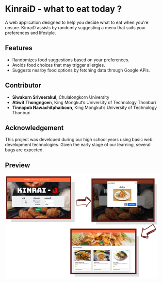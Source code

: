 # KinraiD - what to eat today ?
A web application designed to help you decide what to eat when you're unsure. KinraiD assists by randomly suggesting a menu that suits your preferences and lifestyle.

## Features
* Randomizes food suggestions based on your preferences.
* Avoids food choices that may trigger allergies.
* Suggests nearby food options by fetching data through Google APIs.

## Contributor
- **Siwakorn Sriveerakul**, Chulalongkorn University
- **Atiwit Thongngoen**, King Mongkut’s University of Technology Thonburi
- **Tinnapob Nawachitphaiboon**, King Mongkut’s University of Technology Thonburi

## Acknowledgement
This project was developed during our high school years using basic web development technologies. Given the early stage of our learning, several bugs are expected.

## Preview
![preview image](preview.png)
